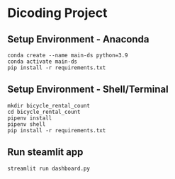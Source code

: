 # Dicoding Project

## Setup Environment - Anaconda
```
conda create --name main-ds python=3.9
conda activate main-ds
pip install -r requirements.txt
```

## Setup Environment - Shell/Terminal
```
mkdir bicycle_rental_count
cd bicycle_rental_count
pipenv install
pipenv shell
pip install -r requirements.txt
```

## Run steamlit app
```
streamlit run dashboard.py
```
